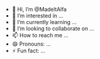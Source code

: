 - 👋 Hi, I’m @MadeltAlfa
- 👀 I’m interested in ...
- 🌱 I’m currently learning ...
- 💞️ I’m looking to collaborate on ...
- 📫 How to reach me ...
- 😄 Pronouns: ...
- ⚡ Fun fact: ...

<!---
MadeltAlfa/MadeltAlfa is a ✨ special ✨ repository because its `README.md` (this file) appears on your GitHub profile.
You can click the Preview link to take a look at your changes.
--->
